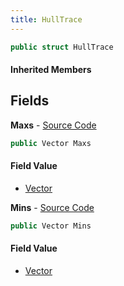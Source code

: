 ```yaml
---
title: HullTrace
---
```


```csharp
public struct HullTrace
```

#### Inherited Members

## Fields

**Maxs** - [Source Code](https://github.com/swiftly-solution/swiftlys2/blob/master/managed/src/SwiftlyS2.Shared/Natives/Structs/Ray_t.cs#L23)

```csharp
public Vector Maxs
```

#### Field Value

- [Vector](/docs/api/shared/natives/vector)

**Mins** - [Source Code](https://github.com/swiftly-solution/swiftlys2/blob/master/managed/src/SwiftlyS2.Shared/Natives/Structs/Ray_t.cs#L22)

```csharp
public Vector Mins
```

#### Field Value

- [Vector](/docs/api/shared/natives/vector)

